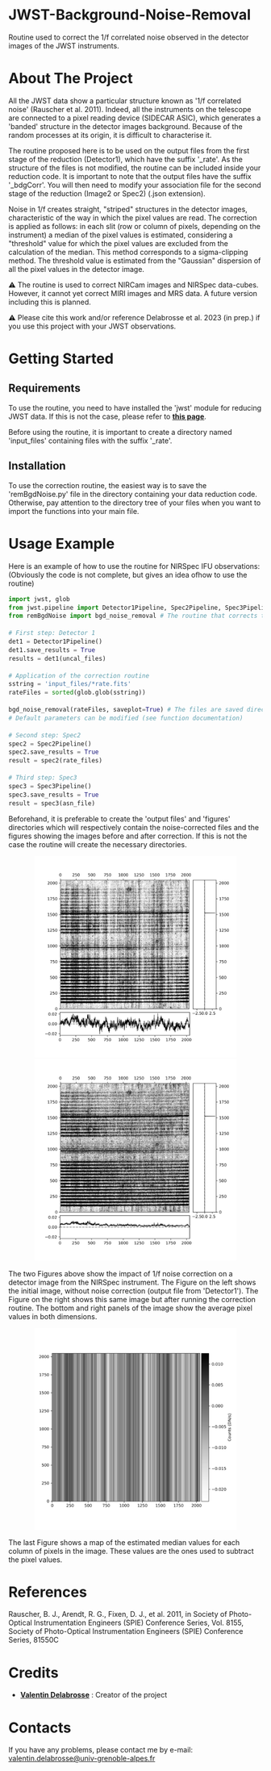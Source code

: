 # JWST-Background-Noise-Removal
Routine used to correct the 1/f correlated noise observed in the detector images of the JWST instruments.

# About The Project 
All the JWST data show a particular structure known as '1/f correlated noise' (Rauscher et al. 2011). Indeed, all the instruments on the telescope are connected to a pixel reading device (SIDECAR ASIC), which generates a 'banded' structure in the detector images background. Because of the random processes at its origin, it is difficult to characterise it. 

The routine proposed here is to be used on the output files from the first stage of the reduction (Detector1), which have the suffix '_rate'. As the structure of the files is not modified, the routine can be included inside your reduction code. It is important to note that the output files have the suffix '_bdgCorr'. You will then need to modify your association file for the second stage of the reduction (Image2 or Spec2) (.json extension). 

Noise in 1/f creates straight, "striped" structures in the detector images, characteristic of the way in which the pixel values are read. The correction is applied as follows: in each slit (row or column of pixels, depending on the instrument) a median of the pixel values is estimated, considering a "threshold" value for which the pixel values are excluded from the calculation of the median. This method corresponds to a sigma-clipping method. The threshold value is estimated from the "Gaussian" dispersion of all the pixel values in the detector image.

⚠️ The routine is used to correct NIRCam images and NIRSpec data-cubes. However, it cannot yet correct MIRI images and MRS data. A future version including this is planned. 

⚠️ Please cite this work and/or reference Delabrosse et al. 2023 (in prep.) if you use this project with your JWST observations.

# Getting Started 


## Requirements 
To use the routine, you need to have installed the 'jwst' module for reducing JWST data. If this is not the case, please refer to [<u>**this page**</u>](https://jwst-pipeline.readthedocs.io/en/latest/getting_started/quickstart.html). 

Before using the routine, it is important to create a directory named 'input_files' containing files with the suffix '_rate'.

## Installation 
To use the correction routine, the easiest way is to save the 'remBgdNoise.py' file in the directory containing your data reduction code. Otherwise, pay attention to the directory tree of your files when you want to import the functions into your main file. 

# Usage Example 
Here is an example of how to use the routine for NIRSpec IFU observations: (Obviously the code is not complete, but gives an idea of ​​how to use the routine)

```python 
import jwst, glob
from jwst.pipeline import Detector1Pipeline, Spec2Pipeline, Spec3Pipeline
from remBgdNoise import bgd_noise_removal # The routine that corrects the 1/f correlated noise

# First step: Detector 1
det1 = Detector1Pipeline()
det1.save_results = True
results = det1(uncal_files)

# Application of the correction routine
sstring = 'input_files/*rate.fits'
rateFiles = sorted(glob.glob(sstring))

bgd_noise_removal(rateFiles, saveplot=True) # The files are saved directly in an 'output_files' directory
# Default parameters can be modified (see function documentation)

# Second step: Spec2
spec2 = Spec2Pipeline()
spec2.save_results = True
result = spec2(rate_files)

# Third step: Spec3
spec3 = Spec3Pipeline()
spec3.save_results = True                
result = spec3(asn_file)

```

Beforehand, it is preferable to create the 'output files' and 'figures' directories which will respectively contain the noise-corrected files and the figures showing the images before and after correction. If this is not the case the routine will create the necessary directories.

<p align="center">
	<img src="https://github.com/delabrov/JWST-Background-Noise-Removal/blob/main/figures/beforeCorr_jw01644006001_05101_00001_nrs2_rate.png" width="400">
	<img src="https://github.com/delabrov/JWST-Background-Noise-Removal/blob/main/figures/afterCorr_jw01644006001_05101_00001_nrs2_rate.png" width="400">
</p>

The two Figures above show the impact of 1/f noise correction on a detector image from the NIRSpec instrument. The Figure on the left shows the initial image, without noise correction (output file from 'Detector1'). The Figure on the right shows this same image but after running the correction routine. The bottom and right panels of the image show the average pixel values ​​in both dimensions.

<p align="center">
	<img src="https://github.com/delabrov/JWST-Background-Noise-Removal/blob/main/figures/medianMap_jw01644006001_05101_00001_nrs2_rate.png" width="400">
</p>

The last Figure shows a map of the estimated median values ​​for each column of pixels in the image. These values ​​are the ones used to subtract the pixel values.

# References 
Rauscher, B. J., Arendt, R. G., Fixen, D. J., et al. 2011, in Society of Photo-Optical Instrumentation Engineers (SPIE) Conference Series, Vol. 8155, Society of Photo-Optical Instrumentation Engineers (SPIE) Conference Series, 81550C

# Credits
* [**Valentin Delabrosse**](https://github.com/delabrov) : Creator of the project

# Contacts 
If you have any problems, please contact me by e-mail: valentin.delabrosse@univ-grenoble-alpes.fr

